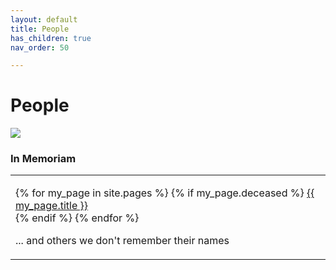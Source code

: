 ```yaml
---
layout: default
title: People
has_children: true
nav_order: 50

---
```


# People

![](https://img2.storyblok.com/0x0/filters:quality(99):format(webp)/f/72501/5031x3579/fdaa067ccc/wp-36-desktop-5031x3579.jpg)

### In Memoriam

<table style="width:100%">
  <tr>
    <td align="left">
    <p>
    {% for my_page in site.pages %}
    {% if my_page.deceased %}
    <a href="{{ site.url }}{{ my_page.url }}">{{ my_page.title }}</a><br>
    {% endif %}
    {% endfor %}
    </p>
    <p> ... and others we don't remember their names </p>
    </td>
  </tr>
</table>
